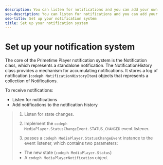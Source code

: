 ```yaml
---
description: You can listen for notifications and you can add your own notifications to the notification history.
seo-description: You can listen for notifications and you can add your own notifications to the notification history.
seo-title: Set up your notification system
title: Set up your notification system
---
```


# Set up your notification system

The core of the Primetime Player notification system is the Notification class, which represents a standalone notification.
The NotificationHistory class provides a mechanism for accumulating notifications. It stores a log of notification (`codeph NotificationHistoryItem`) objects that represents a collection of Notifications.

To receive notifications:

* Listen for notifications
* Add notifications to the notification history
>1. Listen for state changes.
>   
>1. Implement the `codeph MediaPlayer.StatusChangeEvent.STATUS_CHANGED` event listener.
>   
>1. passes a `codeph MediaPlayer.StatusChangeEvent` instance to the event listener, which contains two parameters:
>* The new state (`codeph MediaPlayer.Status`)
>* A `codeph MediaPlayerNotification` object
>   
>   
>   
